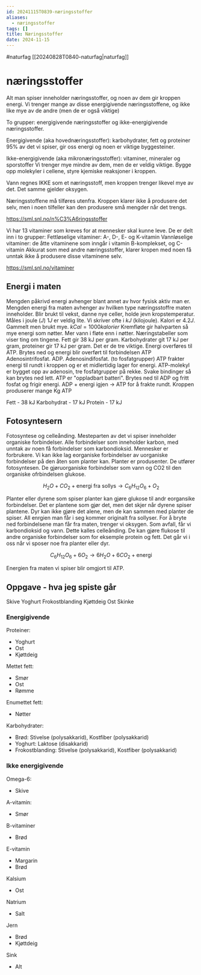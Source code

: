 ```yaml
---
id: 20241115T0839-næringsstoffer
aliases:
  - næringsstoffer
tags: []
title: Næringsstoffer
date: 2024-11-15
---
```


#naturfag [[20240828T0840-naturfag|naturfag]]

# næringsstoffer

Alt man spiser inneholder næringsstoffer, og noen av dem gir kroppen energi.
Vi trenger mange av disse energigivende næringsstoffene, og ikke like mye av de andre (men de er også viktige)

To grupper: energigivende næringsstoffer og ikke-energigivende næringsstoffer.

Energigivende (aka hovednæringsstoffer): karbohydrater, fett og proteiner
95% av det vi spiser, gir oss energi og noen er viktige byggesteiner.

Ikke-energigivende (aka mikronæringsstoffer): vitaminer, mineraler og sporstoffer
Vi trenger mye mindre av dem, men de er veldig viktige.
Bygge opp molekyler i cellene, styre kjemiske reaksjoner i kroppen.

Vann regnes IKKE som et næringsstoff, men kroppen trenger likevel mye av det. Det samme gjelder oksygen.

Næringsstoffene må tilføres utenfra. Kroppen klarer ikke å produsere det selv, men i noen tilfeller kan den produsere små mengder når det trengs.

https://sml.snl.no/n%C3%A6ringsstoffer

Vi har 13 vitaminer som kreves for at mennesker skal kunne leve. De er delt inn i to grupper:
Fettløselige vitaminer: A-, D-, E- og K-vitamin
Vannløselige vitaminer: de åtte vitaminene som inngår i vitamin B-komplekset, og C-vitamin
Akkurat som med andre næringsstoffer, klarer kropen med noen få unntak ikke å produsere disse vitaminene selv.

https://sml.snl.no/vitaminer

## Energi i maten

Mengden påkrivd energi avhenger blant annet av hvor fysisk aktiv man er.
Mengden energi fra maten avhenger av hvilken type næringsstoffre maten inneholder.
Blir brukt til vekst, danne nye celler, holde jevn kropstemperatur. Måles i joule ($J$)
$1J$ er veldig lite. Vi skriver ofte i $kJ$ (kilojoule). Kalori er $4.2J$. Gammelt men brukt mye. $kCal = 1000 kalorier$
Kremfløte gir halvparten så mye energi som nøtter. Mer vann i fløte enn i nøtter.
Næringstabeller som viser ting om tingene.
Fett gir 38 kJ per gram. Karbohydrater git 17 kJ per gram, proteiner gir 17 kJ per gram. Det er de tre viktige.
Energi overføres til ATP. Brytes ned og energi blir overført til forbindelsen ATP Adenosintrifosfat.
ADP. Adenosindifosfat. (to fosfatgrupper)
ATP frakter energi til rundt i kroppen og er et midlertidig lager for energi.
ATP-molekyl er bygget opp av adenosin, tre fosfatgrupper på rekke. Svake bindinger så kan brytes ned lett. ATP er "oppladbart batteri".
Brytes ned til ADP og fritt fosfat og frigir energi. ADP + energi igjen -> ATP for å frakte rundt.
Kroppen produserer mange Kg ATP

Fett - 38 kJ
Karbohydrat - 17 kJ
Protein - 17 kJ

## Fotosyntesern

Fotosyntese og celleånding.
Mesteparten av det vi spiser inneholder organiske forbindelser.
Alle forbindelser som inneholder karbon, med unntak av noen få forbindelser som karbondioksid.
Mennesker er forbrukere. Vi kan ikke lag eorganiske forbindelser av uorganiske forbindelser på den åten som planter kan.
Planter er produsenter. De utfører fotosyntesen. De gjøruorganiske forbindelser som vann og CO2 til den organiske ofrbindelsen glukose.

$$
H_2O + CO_2 + \text{energi fra sollys} \to C_6H_12O_6 + O_2
$$

Planter eller dyrene som spiser planter kan gjøre glukose til andr eorgansike forbindelser. Det er plantene som gjør det, men det skjer når dyrene spiser plantene. Dyr kan ikke gjøre det alene, men de kan sammen med planter de spiser.
All enrgien man får i seg kommer originalt fra sollyser.
For å bryte ned forbindelsene man får fra maten, trenger vi oksygen. Som avfall, får vi karbondioksid og vann. Dette kalles celleånding.
De kan gjøre flukose til andre organiske forbindelser som for eksemple protein og fett. Det går vi i oss når vi sposer noe fra planter eller dyr.

$$
C_6H_12O_6 + 6O_2 \to 6H_2O + 6CO_2 + \text{energi}
$$

Energien fra maten vi spiser blir omgjort til ATP.

## Oppgave - hva jeg spiste går

Skive
Yoghurt
Frokostblanding
Kjøttdeig
Ost
Skinke

### Energigivende

Proteiner:

- Yoghurt
- Ost
- Kjøttdeig

Mettet fett:

- Smør
- Ost
- Rømme

Enumettet fett:

- Nøtter

Karbohydrater:

- Brød: Stivelse (polysakkarid), Kostfiber (polysakkarid)
- Yoghurt: Laktose (disakkarid)
- Frokostblanding: Stivelse (polysakkarid), Kostfiber (polysakkarid)

### Ikke energigivende

Omega-6:

- Skive

A-vitamin:

- Smør

B-vitaminer

- Brød

E-vitamin

- Margarin
- Brød

Kalsium

- Ost

Natrium

- Salt

Jern

- Brød
- Kjøttdeig

Sink

- Alt
